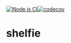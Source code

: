 [![Node.js CI](https://github.com/joshparkerj/shelfie-jan-late/actions/workflows/node.js.yml/badge.svg)](https://github.com/joshparkerj/shelfie-jan-late/actions/workflows/node.js.yml)[![codecov](https://codecov.io/gh/joshparkerj/shelfie-jan-late/branch/master/graph/badge.svg?token=QT5AMY864F)](https://codecov.io/gh/joshparkerj/shelfie-jan-late)

# shelfie
